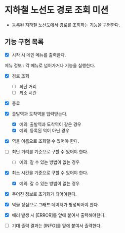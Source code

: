 # 지하철 노선도 경로 조회 미션
- 등록된 지하철 노선도에서 경로를 조회하는 기능을 구현한다.

## 기능 구현 목록

- [x] 시작 시 메인 메뉴를 출력한다.

메뉴 정보 : 각 메뉴로 넘어가거나 기능을 실행한다.
- [x] 경로 조회
  - [ ] 최단 거리
  - [ ] 최소 시간
- [x] 종료

- [x] 출발역과 도착역을 입력받는다.
  - [x] 예외: 출발역과 도착역이 같은 경우
  - [x] 예외: 등록된 역이 아닌 경우
- [x] 역을 이름으로 조회할 수 있어야 한다.  
- [ ] 최단 거리를 기준으로 구할 수 있어야 한다.
  - [ ] 예외: 갈 수 있는 방법이 없는 경우
- [x] 최소 시간을 기준으로 구할 수 있어야 한다.
  - [x] 예외: 갈 수 있는 방법이 없는 경우

- [x] 주어진 정보로 초기화가 되어야한다.
- [x] 역을 정점으로 그래프 데이터가 형성되어야 한다.

- [x] 에러 발생 시 [ERROR]를 앞에 붙여서 출력해야한다.
- [ ] 기대 출력 결과는 [INFO]를 앞에 붙여서 출력한다.